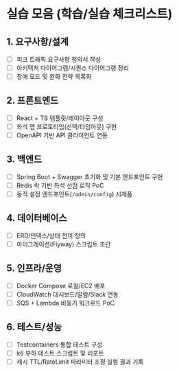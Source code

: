 # 실습 모음 (학습/실습 체크리스트)

## 1. 요구사항/설계
- [ ] 피크 트래픽 요구사항 정의서 작성
- [ ] 아키텍처 다이어그램/시퀀스 다이어그램 정리
- [ ] 장애 모드 및 완화 전략 목록화

## 2. 프론트엔드
- [ ] React + TS 템플릿/레이아웃 구성
- [ ] 좌석 맵 프로토타입(선택/타임아웃) 구현
- [ ] OpenAPI 기반 API 클라이언트 연동

## 3. 백엔드
- [ ] Spring Boot + Swagger 초기화 및 기본 엔드포인트 구현
- [ ] Redis 락 기반 좌석 선점 로직 PoC
- [ ] 동적 설정 엔드포인트(`/admin/config`) 시제품

## 4. 데이터베이스
- [ ] ERD/인덱스/상태 전이 정의
- [ ] 마이그레이션(Flyway) 스크립트 초안

## 5. 인프라/운영
- [ ] Docker Compose 로컬/EC2 배포
- [ ] CloudWatch 대시보드/알람/Slack 연동
- [ ] SQS + Lambda 비동기 워크로드 PoC

## 6. 테스트/성능
- [ ] Testcontainers 통합 테스트 구성
- [ ] k6 부하 테스트 스크립트 및 리포트
- [ ] 캐시 TTL/RateLimit 파라미터 조정 실험 결과 기록
